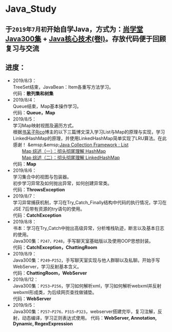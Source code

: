 # Java_Study

## 于`2019年7月初`开始自学Java，方式为：[尚学堂Java300集](https://www.bilibili.com/video/av59814573) + [Java核心技术(卷Ⅰ)](https://book.douban.com/subject/26880667/)。存放代码便于回顾复习与交流

## **进度：**

* 2019/8/3：  
TreeSet结束，JavaBean：Item各重写方法学习。  
代码：**散列集和树集**
* 2019/8/4：  
Queue结束，Map基本操作学习。  
代码：**Queue，Map**
* 2019/8/5：  
学习Map映射视图及遍历方式。  
根据[书呆子Rico](https://me.csdn.net/justloveyou_)博主的以下三篇博文深入学习List与Map的原理与实现，学习LinkedHashMap的原理，并使用LinkedHashMap简单实现了LRU算法。在此感谢！  
&emsp;&emsp;[Java Collection Framework : List](https://blog.csdn.net/justloveyou_/article/details/52955619)  
&emsp;&emsp;[Map 综述（一）：彻头彻尾理解 HashMap](https://blog.csdn.net/justloveyou_/article/details/62893086)  
&emsp;&emsp;[Map 综述（二）：彻头彻尾理解 LinkedHashMap](https://blog.csdn.net/justloveyou_/article/details/71713781)  
代码：**Map**
* 2019/8/6：  
学习集合中的视图与包装器。  
初步学习异常及如何抛出异常，如何创建异常类。  
代码：**ThrowsException**
* 2019/8/7：  
学习异常捕获机制，学习在Try_Catch_Finally结构中代码的执行情况，学习在JSE 7后带有资源的try语句的使用。  
代码：**CatchException**
* 2019/8/8：  
书本：学习在Try_Catch中抛出高级异常，分析堆栈轨迹，断言以及基本日志的使用。  
Java300集：`P247，P248`，手写聊天室基础版以及使用OOP思想封装。  
代码：**CatchException，ChattingRoom**
* 2019/8/9：  
Java300集：`P249~P252`，手写聊天室实现与他人群聊以及私聊。开始手写WebServer，学习反射基本含义。  
代码：**ChattingRoom，WebServer**
* 2019/8/12：  
Java300集：`P253~P256`，学习如何解析xml，学习如何解析webxml并反射webxml形成类，为后续网页查找做铺垫。  
代码：**WebServer**
* 2019/9/5：  
Java300集：`P257~P276，P315~P323`，webserver搭建完毕，复习注解，反射，动态编译，学习正则表达式使用。
代码：**WebServer, Annotation, Dynamic, RegexExpression**
